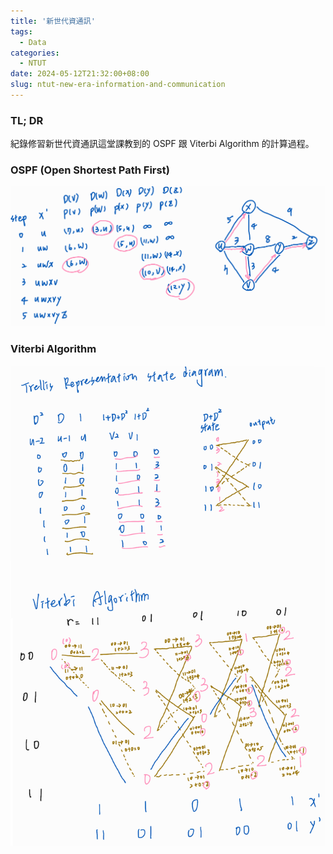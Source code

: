 ```yaml
---
title: '新世代資通訊'
tags:
  - Data
categories:
  - NTUT
date: 2024-05-12T21:32:00+08:00
slug: ntut-new-era-information-and-communication
---
```


### TL; DR

紀錄修習新世代資通訊這堂課教到的 OSPF 跟 Viterbi Algorithm 的計算過程。
<!--more-->

### OSPF (Open Shortest Path First)

![](./OSPF.png)


### Viterbi Algorithm

![](viterbi.png)